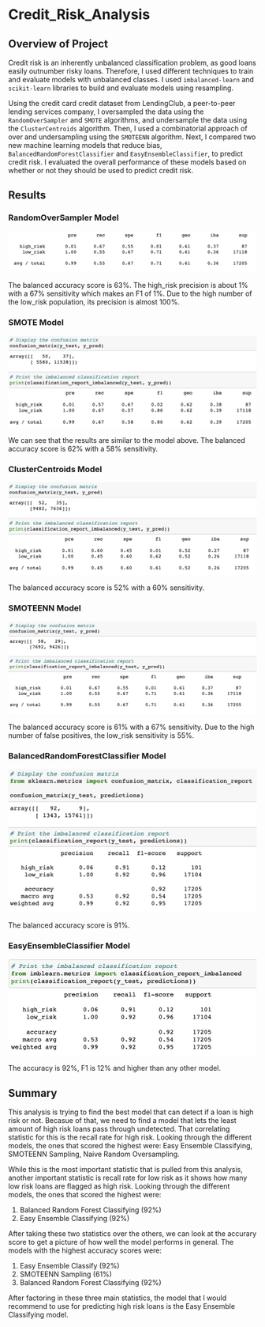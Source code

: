 # Credit_Risk_Analysis

## Overview of Project

Credit risk is an inherently unbalanced classification problem, as good loans easily outnumber risky loans. Therefore, I used different techniques to train and evaluate models with unbalanced classes. I used `imbalanced-learn` and `scikit-learn` libraries to build and evaluate models using resampling.

Using the credit card credit dataset from LendingClub, a peer-to-peer lending services company, I oversampled the data using the `RandomOverSampler` and `SMOTE` algorithms, and undersample the data using the `ClusterCentroids` algorithm. Then, I used a combinatorial approach of over and undersampling using the `SMOTEENN` algorithm. Next, I compared two new machine learning models that reduce bias, `BalancedRandomForestClassifier` and `EasyEnsembleClassifier`, to predict credit risk. I evaluated the overall performance of these models based on whether or not they should be used to predict credit risk.

## Results

### RandomOverSampler Model

![oversample](https://github.com/kushalishah/Credit_Risk_Analysis/blob/main/Images/oversampling.png)

The balanced accuracy score is 63%. The high_risk precision is about 1% with a 67% sensitivity which makes an F1 of 1%. Due to the high number of the low_risk population, its precision is almost 100%.

### SMOTE Model

![smote](https://github.com/kushalishah/Credit_Risk_Analysis/blob/main/Images/smote.png)

We can see that the results are similar to the model above. The balanced accuracy score is 62% with a 58% sensitivity. 

### ClusterCentroids Model

![undersampling](https://github.com/kushalishah/Credit_Risk_Analysis/blob/main/Images/undersampling.png)

The balanced accuracy score is 52% with a 60% sensitivity. 

### SMOTEENN Model

![combinationsampling](https://github.com/kushalishah/Credit_Risk_Analysis/blob/main/Images/combinationsampling.png)

The balanced accuracy score is 61% with a 67% sensitivity. Due to the high number of false positives, the low_risk sensitivity is 55%.

### BalancedRandomForestClassifier Model

![brfc](https://github.com/kushalishah/Credit_Risk_Analysis/blob/main/Images/brfc.png)

The balanced accuracy score is 91%.

### EasyEnsembleClassifier Model

![easyensemble](https://github.com/kushalishah/Credit_Risk_Analysis/blob/main/Images/easyensemble.png)

The accuracy is 92%, F1 is 12% and higher than any other model.

## Summary

This analysis is trying to find the best model that can detect if a loan is high risk or not. Becasue of that, we need to find a model that lets the least amount of high risk loans pass through undetected. That correlating statistic for this is the recall rate for high risk. Looking through the different models, the ones that scored the highest were: Easy Ensemble Classifying, SMOTEENN Sampling, Naive Random Oversampling.

While this is the most important statistic that is pulled from this analysis, another important statistic is recall rate for low risk as it shows how many low risk loans are flagged as high risk. Looking through the different models, the ones that scored the highest were:

1. Balanced Random Forest Classifying (92%)
2. Easy Ensemble Classifying (92%)

After taking these two statistics over the others, we can look at the accurary score to get a picture of how well the model performs in general. The models with the highest accuracy scores were:

1. Easy Ensemble Classify (92%)
2. SMOTEENN Sampling (61%)
3. Balanced Random Forest Classifying (92%)

After factoring in these three main statistics, the model that I would recommend to use for predicting high risk loans is the Easy Ensemble Classifying model.
